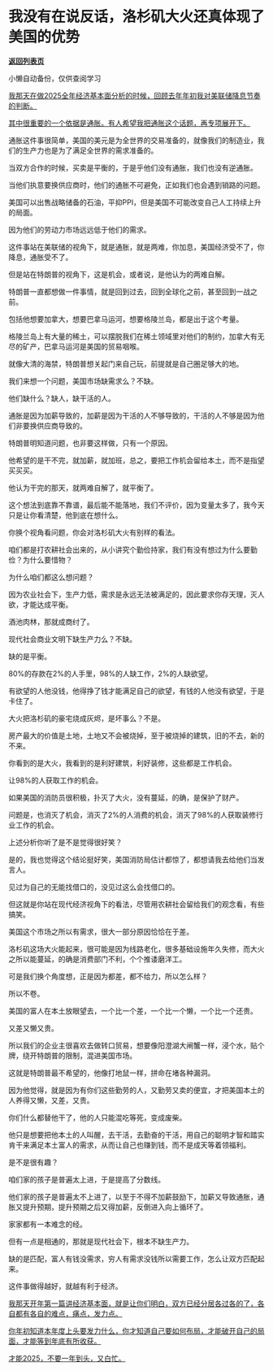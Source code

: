 # 我没有在说反话，洛杉矶大火还真体现了美国的优势

[**返回列表页**](/gzh/记忆承载3)

小懒自动备份，仅供查阅学习

[我那天在做2025全年经济基本面分析的时候，回顾去年年初我对美联储降息节奏的判断。](https://mp.weixin.qq.com/s?__biz=Mzg4MTg2MzU3Mg==&mid=2247484483&idx=1&sn=69cfdd15ad400c0123eff3dfb31f98cf&scene=21#wechat_redirect)

[其中很重要的一个依据是通胀。有人希望我把通胀这个话题，再专项展开下。](https://mp.weixin.qq.com/s?__biz=Mzg4MTg2MzU3Mg==&mid=2247484483&idx=1&sn=69cfdd15ad400c0123eff3dfb31f98cf&scene=21#wechat_redirect)

通胀这件事很简单，美国的美元是为全世界的交易准备的，就像我们的制造业，我们的生产力也是为了满足全世界的需求准备的。  

当双方合作的时候，买卖是平衡的，于是乎他们没有通胀，我们也没有逆通胀。  

当他们执意要换供应商时，他们的通胀不可避免，正如我们也会遇到销路的问题。

美国可以出售战略储备的石油，平抑PPI，但是美国不可能改变自己人工持续上升的局面。  

因为他们的劳动力市场远远低于他们的需求。  

这件事站在美联储的视角下，就是通胀，就是两难，你加息，美国经济受不了，你降息，通胀受不了。

但是站在特朗普的视角下，这是机会，或者说，是他认为的两难自解。

特朗普一直都想做一件事情，就是回到过去，回到全球化之前，甚至回到一战之前。  

包括他想要加拿大，想要巴拿马运河，想要格陵兰岛，都是出于这个考量。

格陵兰岛上有大量的稀土，可以摆脱我们在稀土领域里对他们的制约，加拿大有无尽的矿产，巴拿马运河是美国的贸易咽喉。

就像大清的海禁，特朗普想关起门来自己玩，前提就是自己圈足够大的地。

我们来想一个问题，美国市场缺需求么？不缺。

他们缺什么？缺人，缺干活的人。  

通胀是因为加薪导致的，加薪是因为干活的人不够导致的，干活的人不够是因为他们非要换供应商导致的。  

特朗普明知道问题，也非要这样做，只有一个原因。  

他希望的是干不完，就加薪，就加班，总之，要把工作机会留给本土，而不是指望买买买。

他认为干完的那天，就两难自解了，就平衡了。  

这个想法到底靠不靠谱，最后能不能落地，我们不评价，因为变量太多了，我今天只是让你看清楚，他到底在想什么。  

你换个视角看问题，你会对洛杉矶大火有别样的看法。  

咱们都是打农耕社会出来的，从小讲究个勤俭持家，我们有没有想过为什么要勤俭？为什么要惜物？

为什么咱们都这么想问题？

因为农业社会下，生产力低，需求是永远无法被满足的，因此要求你存天理，灭人欲，才能达成平衡。  

酒池肉林，那就成商纣了。  

现代社会商业文明下缺生产力么？不缺。  

缺的是平衡。  

80%的存款在2%的人手里，98%的人缺工作，2%的人缺欲望。

有欲望的人他没钱，他得挣了钱才能满足自己的欲望，有钱的人他没有欲望，于是卡住了。  

大火把洛杉矶的豪宅烧成灰烬，是坏事么？不是。  

房产最大的价值是土地，土地又不会被烧掉，至于被烧掉的建筑，旧的不去，新的不来。  

你看到的是大火，我看到的是利好建筑，利好装修，这些都是工作机会。

让98%的人获取工作的机会。  

如果美国的消防员很积极，扑灭了大火，没有蔓延，的确，是保护了财产。  

问题是，也消灭了机会，消灭了2%的人消费的机会，消灭了98%的人获取装修行业工作的机会。

上述分析你听了是不是觉得很好笑？

是的，我也觉得这个结论挺好笑，美国消防局估计都惊了，都想请我去给他们当发言人。

见过为自己的无能找借口的，没见过这么会找借口的。  

但这就是你站在现代经济视角下的看法，尽管用农耕社会留给我们的观念看，有些搞笑。  

美国这个市场之所以有需求，很大一部分原因恰恰在于差。  

洛杉矶这场大火能起来，很可能是因为线路老化，很多基础设施年久失修，而大火之所以能蔓延，的确是消费部门不利，个个推诿磨洋工。  

可是我们换个角度想，正是因为都差，都不给力，所以怎么样？  

所以不卷。

美国的富人在本土放眼望去，一个比一个差，一个比一个懒，一个比一个还贵。

又差又懒又贵。  

所以我们的企业主很喜欢去做转口贸易，想要像阳澄湖大闸蟹一样，浸个水，贴个牌，绕开特朗普的限制，混进美国市场。  

这就是特朗普最不希望的，他像打地鼠一样，拼命在堵各种漏洞。  

因为他觉得，就是因为有你们这些勤劳的人，又勤劳又卖的便宜，才把美国本土的人养得又懒，又差，又贵。

你们什么都替他干了，他的人只能混吃等死，变成废柴。  

他只是想要把他本土的人叫醒，去干活，去勤奋的干活，用自己的聪明才智和踏实肯干来满足本土富人的需求，从而让自己也赚到钱，而不是成天等着领福利。

是不是很有趣？  

咱们家的孩子是普遍太上进，于是提高了分数线。  

他们家的孩子是普遍太不上进了，以至于不得不加薪鼓励下，加薪又导致通胀，通胀又提升预期，提升预期之后又得加薪，反倒进入向上循环了。  

家家都有一本难念的经。  

但有一点是相通的，那就是现代社会下，根本不缺生产力。  

缺的是匹配，富人有钱没需求，穷人有需求没钱所以需要工作，怎么让双方匹配起来。

这件事做得越好，就越有利于经济。

[我那天开年第一篇讲经济基本面，就是让你们明白，双方已经分居各过各的了，各自都有各自的难点，痛点，发力点。](https://mp.weixin.qq.com/s?__biz=Mzg4MTg2MzU3Mg==&mid=2247484483&idx=1&sn=69cfdd15ad400c0123eff3dfb31f98cf&scene=21#wechat_redirect)

[你年初知道本年度上头要发力什么，你才知道自己要如何布局，才能破开自己的局面，才能等到年底有所收获。](https://mp.weixin.qq.com/s?__biz=Mzg4MTg2MzU3Mg==&mid=2247484483&idx=1&sn=69cfdd15ad400c0123eff3dfb31f98cf&scene=21#wechat_redirect)

[才能2025，不要一年到头，又白忙。](https://mp.weixin.qq.com/s?__biz=Mzg4MTg2MzU3Mg==&mid=2247484483&idx=1&sn=69cfdd15ad400c0123eff3dfb31f98cf&scene=21#wechat_redirect)


